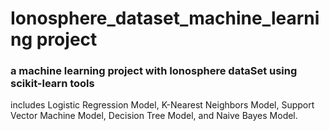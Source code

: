 # Ionosphere_dataset_machine_learning project
### a machine learning project with Ionosphere dataSet using scikit-learn tools
includes Logistic Regression Model, K-Nearest Neighbors Model, Support Vector Machine Model,
Decision Tree Model, and Naive Bayes Model.


